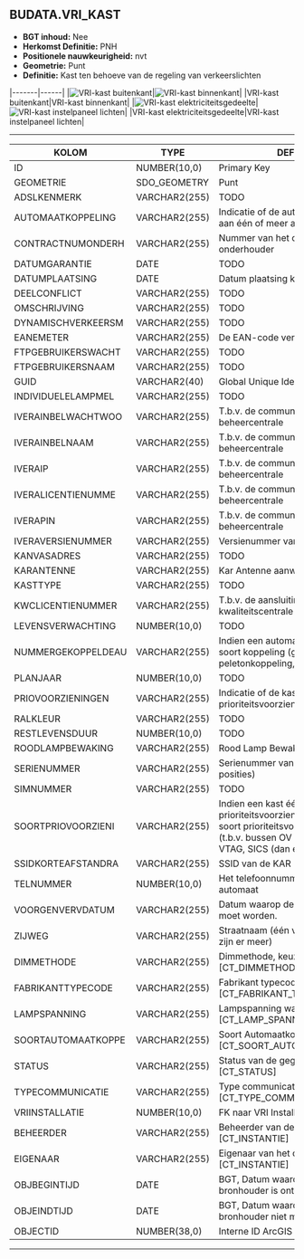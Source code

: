 ﻿## BUDATA.VRI_KAST


* __BGT inhoud:__ Nee
* __Herkomst Definitie:__ PNH
* __Positionele nauwkeurigheid:__ nvt
* __Geometrie:__ Punt
* __Definitie:__ Kast ten behoeve van de regeling van verkeerslichten

|-------|------|
|![VRI-kast buitenkant](objectbladen\4_Ovl_Vri\vrikast_1.png)|![VRI-kast binnenkant](objectbladen\4_Ovl_Vri\vrikast_2.png)|
|VRI-kast buitenkant|VRI-kast binnenkant|
|![VRI-kast elektriciteitsgedeelte](objectbladen\4_Ovl_Vri\vrikast_3.png)|![VRI-kast instelpaneel lichten](objectbladen\4_Ovl_Vri\vrikast_4.png)|
|VRI-kast elektriciteitsgedeelte|VRI-kast instelpaneel lichten|

***

|KOLOM                           	|TYPE          	|DEFINITIE|
|------                          	|----          	|-----    |
|ID                              	|NUMBER(10,0)  	|Primary Key|
|GEOMETRIE                       	|SDO_GEOMETRY  	|Punt|
|ADSLKENMERK                     	|VARCHAR2(255) 	|TODO|
|AUTOMAATKOPPELING               	|VARCHAR2(255) 	|Indicatie of de automaat gekoppeld is aan één of meer andere automaten |
|CONTRACTNUMONDERH               	|VARCHAR2(255) 	|Nummer van het contract met de onderhouder|
|DATUMGARANTIE                   	|DATE          	|TODO|
|DATUMPLAATSING                  	|DATE          	|Datum plaatsing kast|
|DEELCONFLICT                    	|VARCHAR2(255) 	|TODO|
|OMSCHRIJVING                    	|VARCHAR2(255) 	|TODO|
|DYNAMISCHVERKEERSM              	|VARCHAR2(255) 	|TODO|
|EANEMETER                       	|VARCHAR2(255) 	|De EAN-code vermeld op de meter|
|FTPGEBRUIKERSWACHT              	|VARCHAR2(255) 	|TODO|
|FTPGEBRUIKERSNAAM               	|VARCHAR2(255) 	|TODO|
|GUID                            	|VARCHAR2(40)  	|Global Unique Identifier|
|INDIVIDUELELAMPMEL              	|VARCHAR2(255) 	|TODO|
|IVERAINBELWACHTWOO              	|VARCHAR2(255) 	|T.b.v. de communicatie met de VRI-beheercentrale|
|IVERAINBELNAAM                  	|VARCHAR2(255) 	|T.b.v. de communicatie met de VRI-beheercentrale|
|IVERAIP                         	|VARCHAR2(255) 	|T.b.v. de communicatie met de VRI-beheercentrale|
|IVERALICENTIENUMME              	|VARCHAR2(255) 	|T.b.v. de communicatie met de VRI-beheercentrale|
|IVERAPIN                        	|VARCHAR2(255) 	|T.b.v. de communicatie met de VRI-beheercentrale|
|IVERAVERSIENUMMER               	|VARCHAR2(255) 	|Versienummer van de aansluiting|
|KANVASADRES                     	|VARCHAR2(255) 	|TODO|
|KARANTENNE                      	|VARCHAR2(255) 	|Kar Antenne aanwezig ja/nee|
|KASTTYPE                        	|VARCHAR2(255) 	|TODO|
|KWCLICENTIENUMMER               	|VARCHAR2(255) 	|T.b.v. de aansluiting op de kwaliteitscentrale|
|LEVENSVERWACHTING               	|NUMBER(10,0)  	|TODO|
|NUMMERGEKOPPELDEAU              	|VARCHAR2(255) 	|Indien een automatenkoppeling: de soort koppeling (groene golf, peletonkoppeling, etc.)|
|PLANJAAR                        	|NUMBER(10,0)  	|TODO|
|PRIOVOORZIENINGEN               	|VARCHAR2(255) 	|Indicatie of de kast één of meer prioriteitsvoorzieningen bevat |
|RALKLEUR                        	|VARCHAR2(255) 	|TODO|
|RESTLEVENSDUUR                  	|NUMBER(10,0)  	|TODO|
|ROODLAMPBEWAKING                	|VARCHAR2(255) 	|Rood Lamp Bewaking|
|SERIENUMMER                     	|VARCHAR2(255) 	|Serienummer van de fabrikant (5 á 6 posities)|
|SIMNUMMER                       	|VARCHAR2(255) 	|TODO|
|SOORTPRIOVOORZIENI              	|VARCHAR2(255) 	|Indien een kast één of meer prioriteitsvoorzieningen bevat: de soort prioriteitsvoorziening (KAR (t.b.v. bussen OV een modem) of VTAG, SICS (dan een kaart))|
|SSIDKORTEAFSTANDRA              	|VARCHAR2(255) 	|SSID van de KAR|
|TELNUMMER                       	|NUMBER(10,0)  	|Het telefoonnummer van de automaat|
|VOORGENVERVDATUM                	|VARCHAR2(255) 	|Datum waarop de kast vervangen moet worden.|
|ZIJWEG                          	|VARCHAR2(255) 	|Straatnaam (één vermelden, ook al zijn er meer)|
|DIMMETHODE                      	|VARCHAR2(255) 	|Dimmethode, keuzelijst [CT_DIMMETHODE]|
|FABRIKANTTYPECODE               	|VARCHAR2(255) 	|Fabrikant typecode, keuzelijst [CT_FABRIKANT_TYPECODE]|
|LAMPSPANNING                    	|VARCHAR2(255) 	|Lampspanning waarde, keuzelijst [CT_LAMP_SPANNING]|
|SOORTAUTOMAATKOPPE              	|VARCHAR2(255) 	|Soort Automaatkoppeling, keuzelijst [CT_SOORT_AUTOMAATKOPPELING]|
|STATUS                          	|VARCHAR2(255) 	|Status van de gegevens, keuzelijst [CT_STATUS]|
|TYPECOMMUNICATIE                	|VARCHAR2(255) 	|Type communicatie, keuzelijst [CT_TYPE_COMMUNICATIE]|
|VRIINSTALLATIE                  	|NUMBER(10,0)  	|FK naar VRI Installatie|
|BEHEERDER                       	|VARCHAR2(255) 	|Beheerder van de halte, keuzelijst [CT_INSTANTIE]|
|EIGENAAR                        	|VARCHAR2(255) 	|Eigenaar van het object, keuzelijst [CT_INSTANTIE]|
|OBJBEGINTIJD                    	|DATE          	|BGT, Datum waarop het object bij de bronhouder is ontstaan|
|OBJEINDTIJD                     	|DATE          	|BGT, Datum waarop het object bij de bronhouder niet meer geldig is|
|OBJECTID                        	|NUMBER(38,0)   |Interne ID ArcGIS|

***

